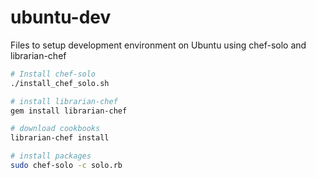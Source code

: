 ubuntu-dev
==========

Files to setup development environment on Ubuntu using chef-solo and librarian-chef

```sh
# Install chef-solo
./install_chef_solo.sh

# install librarian-chef
gem install librarian-chef

# download cookbooks
librarian-chef install

# install packages
sudo chef-solo -c solo.rb
```

